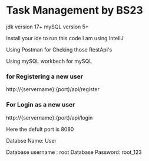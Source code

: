 <h1> Task Management by BS23</h1>
jdk version 17+
mySQL version 5+

Install your ide to run this code
I am using IntelIJ

Using Postman for Cheking those RestApi's

Using mySQL workbech for mySQL

<H3>for Registering a new user</H3>
http://{servername}:{port)/api/register

<h3>For Login as a new user</h3>
http://{servername}:{port)/api/login

Here the defult port is 8080

Databse Name: User

Database username : root
Database Password: root_123

